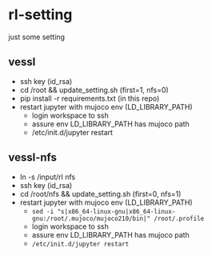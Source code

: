 # rl-setting
just some setting 


## vessl
- ssh key (id_rsa)
- cd /root && update_setting.sh (first=1, nfs=0)
- pip install -r requirements.txt (in this repo)
- restart jupyter with mujoco env (LD_LIBRARY_PATH)
  - login workspace to ssh
  - assure env LD_LIBRARY_PATH has mujoco path
  - /etc/init.d/jupyter restart


## vessl-nfs
- ln -s /input/rl nfs
- ssh key (id_rsa)
- cd /root/nfs && update_setting.sh (first=0, nfs=1)  
- restart jupyter with mujoco env (LD_LIBRARY_PATH)
  - `sed -i "s|x86_64-linux-gnu|x86_64-linux-gnu:/root/.mujoco/mujoco210/bin|" /root/.profile`
  - login workspace to ssh
  - assure env LD_LIBRARY_PATH has mujoco path
  - `/etc/init.d/jupyter restart`

